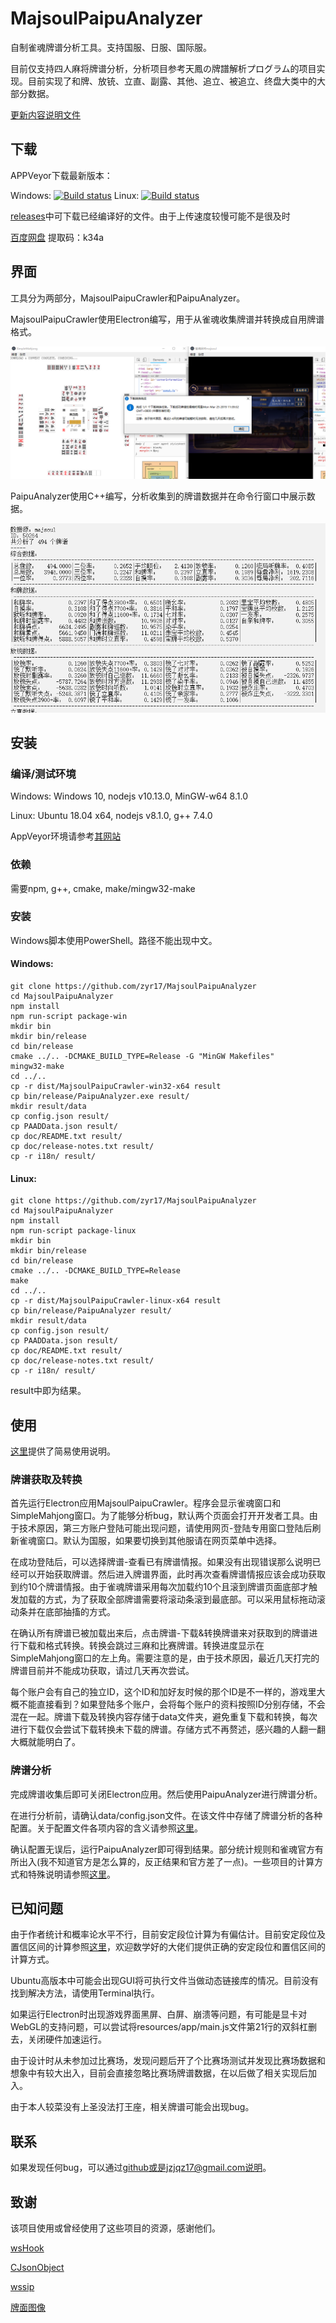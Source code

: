 # MajsoulPaipuAnalyzer

自制雀魂牌谱分析工具。支持国服、日服、国际服。

目前仅支持四人麻将牌谱分析，分析项目参考天鳳の牌譜解析プログラム的项目实现。目前实现了和牌、放铳、立直、副露、其他、追立、被追立、终盘大类中的大部分数据。

[更新内容说明文件](doc/release-notes.txt)

## 下载

APPVeyor下载最新版本：

Windows: [![Build status](https://ci.appveyor.com/api/projects/status/fyirnuhsunq73brc?svg=true)](https://ci.appveyor.com/project/zyr17/majsoulpaipuanalyzer) Linux: [![Build status](https://ci.appveyor.com/api/projects/status/i22ex7a644qasmxx?svg=true)](https://ci.appveyor.com/project/zyr17/majsoulpaipuanalyzer-ko5wy)

[releases](https://github.com/zyr17/MajsoulPaipuAnalyzer/releases)中可下载已经编译好的文件。由于上传速度较慢可能不是很及时

[百度网盘](https://pan.baidu.com/s/1mu31kzaF7aHkY2IeBjCLyg) 提取码：k34a

## 界面

工具分为两部分，MajsoulPaipuCrawler和PaipuAnalyzer。

MajsoulPaipuCrawler使用Electron编写，用于从雀魂收集牌谱并转换成自用牌谱格式。

![MajsoulPaipuCrawler](doc/img/MPC.png)

PaipuAnalyzer使用C++编写，分析收集到的牌谱数据并在命令行窗口中展示数据。

![PaipuAnalyzer](doc/img/PA.png)

## 安装

### 编译/测试环境

Windows: Windows 10, nodejs v10.13.0, MinGW-w64 8.1.0

Linux: Ubuntu 18.04 x64, nodejs v8.1.0, g++ 7.4.0

AppVeyor环境请参考[其网站](https://www.appveyor.com/docs/build-environment/)

### 依赖

需要npm, g++, cmake, make/mingw32-make

### 安装

Windows脚本使用PowerShell。路径不能出现中文。

#### Windows:
    
    git clone https://github.com/zyr17/MajsoulPaipuAnalyzer
    cd MajsoulPaipuAnalyzer
    npm install
    npm run-script package-win
    mkdir bin
    mkdir bin/release
    cd bin/release
    cmake ../.. -DCMAKE_BUILD_TYPE=Release -G "MinGW Makefiles"
    mingw32-make
    cd ../..
    cp -r dist/MajsoulPaipuCrawler-win32-x64 result
    cp bin/release/PaipuAnalyzer.exe result/
    mkdir result/data
    cp config.json result/
    cp PAADData.json result/
    cp doc/README.txt result/
    cp doc/release-notes.txt result/
    cp -r i18n/ result/

#### Linux:

    git clone https://github.com/zyr17/MajsoulPaipuAnalyzer
    cd MajsoulPaipuAnalyzer
    npm install
    npm run-script package-linux
    mkdir bin
    mkdir bin/release
    cd bin/release
    cmake ../.. -DCMAKE_BUILD_TYPE=Release
    make
    cd ../..
    cp -r dist/MajsoulPaipuCrawler-linux-x64 result
    cp bin/release/PaipuAnalyzer result/
    mkdir result/data
    cp config.json result/
    cp PAADData.json result/
    cp doc/README.txt result/
    cp doc/release-notes.txt result/
    cp -r i18n/ result/

result中即为结果。

## 使用

[这里](doc/README.txt)提供了简易使用说明。

### 牌谱获取及转换

首先运行Electron应用MajsoulPaipuCrawler。程序会显示雀魂窗口和SimpleMahjong窗口。为了能够分析bug，默认两个页面会打开开发者工具。由于技术原因，第三方账户登陆可能出现问题，请使用网页-登陆专用窗口登陆后刷新雀魂窗口。默认为国服，如果要切换到其他服请在网页菜单中选择。

在成功登陆后，可以选择牌谱-查看已有牌谱情报。如果没有出现错误那么说明已经可以开始获取牌谱。然后进入牌谱界面，此时再次查看牌谱情报应该会成功获取到约10个牌谱情报。由于雀魂牌谱采用每次加载约10个且滚到牌谱页面底部才触发加载的方式，为了获取全部牌谱需要将滚动条滚到最底部。可以采用鼠标拖动滚动条并在底部抽搐的方式。

在确认所有牌谱已被加载出来后，点击牌谱-下载&转换牌谱来对获取到的牌谱进行下载和格式转换。转换会跳过三麻和比赛牌谱。转换进度显示在SimpleMahjong窗口的左上角。需要注意的是，由于技术原因，最近几天打完的牌谱目前并不能成功获取，请过几天再次尝试。

每个账户会有自己的独立ID，这个ID和加好友时候的那个ID是不一样的，游戏里大概不能直接看到？如果登陆多个账户，会将每个账户的资料按照ID分别存储，不会混在一起。牌谱下载及转换内容存储于data文件夹，避免重复下载和转换，每次进行下载仅会尝试下载转换未下载的牌谱。存储方式不再赘述，感兴趣的人翻一翻大概就能明白了。

### 牌谱分析

完成牌谱收集后即可关闭Electron应用。然后使用PaipuAnalyzer进行牌谱分析。

在进行分析前，请确认data/config.json文件。在该文件中存储了牌谱分析的各种配置。关于配置文件各项内容的含义请参照[这里](doc/config.md)。

确认配置无误后，运行PaipuAnalyzer即可得到结果。部分统计规则和雀魂官方有所出入(我不知道官方是怎么算的，反正结果和官方差了一点)。一些项目的计算方式和特殊说明请参照[这里](doc/result.md)。

## 已知问题

由于作者统计和概率论水平不行，目前安定段位计算为有偏估计。目前安定段位及置信区间的计算参照[这里](doc/stable-rank.md)，欢迎数学好的大佬们提供正确的安定段位和置信区间的计算方式。

<!-- 分析国际服数据时请确认自己的网络环境可以基本流畅访问Google Facebook等网站，否则很可能无法正常获取牌谱。 -->

Ubuntu高版本中可能会出现GUI将可执行文件当做动态链接库的情况。目前没有找到解决方法，请使用Terminal执行。

如果运行Electron时出现游戏界面黑屏、白屏、崩溃等问题，有可能是显卡对WebGL的支持问题，可以尝试将resources/app/main.js文件第21行的双斜杠删去，关闭硬件加速运行。

由于设计时从未参加过比赛场，发现问题后开了个比赛场测试并发现比赛场数据和想象中有较大出入，目前会直接忽略比赛场牌谱数据，在以后做了相关实现后加入。

由于本人较菜没有上圣没法打王座，相关牌谱可能会出现bug。

## 联系

如果发现任何bug，可以通过[github](https://github.com/zyr17/MajsoulPaipuAnalyzer/issues)或是jzjqz17@gmail.com说明。

## 致谢

该项目使用或曾经使用了这些项目的资源，感谢他们。

[wsHook](https://github.com/skepticfx/wshook)

[CJsonObject](https://github.com/Bwar/CJsonObject)

[wssip](https://github.com/nccgroup/wssip)

[牌面图像](https://mj-king.net/sozai/)